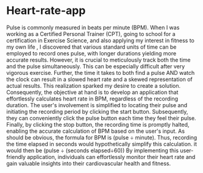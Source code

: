 # Heart-rate-app
Pulse is commonly measured in beats per minute (BPM). When I was working as a Certified Personal Trainer (CPT), going to school for a certification in Exercise Science, and also applying my interest in fitness to my own life , I discovered that various standard units of time can be employed to record ones pulse, with longer durations yielding more accurate results. However, it is crucial to meticulously track both the time and the pulse simultaneously. This can be especially difficult after very vigorous exercise. Further, the time it takes to both find a pulse AND watch the clock can result in a slowed heart rate and a skewed representation of actual results.
This realization sparked my desire to create a solution. Consequently, the objective at hand is to develop an application that effortlessly calculates heart rate in BPM, regardless of the recording duration. The user's involvement is simplified to locating their pulse and initiating the recording period by clicking the start button. Subsequently, they can conveniently click the pulse button each time they feel their pulse. Finally, by clicking the stop button, the recording time is promptly halted, enabling the accurate calculation of BPM based on the user's input.
As should be obvious, the formula for BPM is (pulse ÷ minute). Thus, recording the time elapsed in seconds would hypothetically simplify this calculation. 
it would then be (pulse ÷ (seconds elapsed÷60))
By implementing this user-friendly application, individuals can effortlessly monitor their heart rate and gain valuable insights into their cardiovascular health and fitness. 
